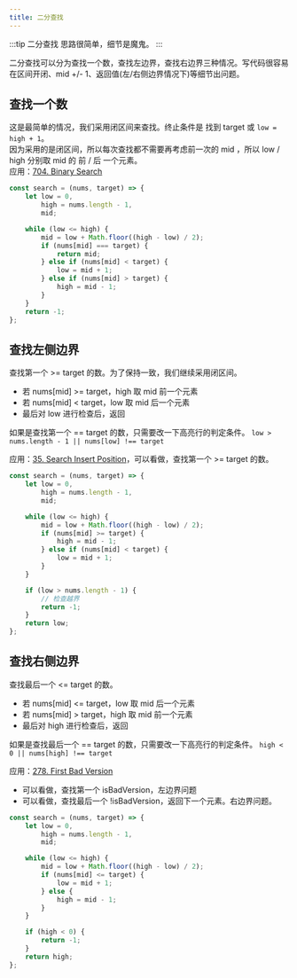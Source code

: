 ```yaml
---
title: 二分查找
---
```


:::tip 二分查找
思路很简单，细节是魔鬼。
:::

二分查找可以分为查找一个数，查找左边界，查找右边界三种情况。写代码很容易在区间开闭、mid +/- 1、返回值(左/右侧边界情况下)等细节出问题。

## 查找一个数

这是最简单的情况，我们采用闭区间来查找。终止条件是 找到 target 或 `low = high + 1`。  
因为采用的是闭区间，所以每次查找都不需要再考虑前一次的 mid ，所以 low / high 分别取 mid 的 前 / 后 一个元素。  
应用：[704. Binary Search](https://leetcode.com/problems/binary-search/)

```javascript
const search = (nums, target) => {
    let low = 0,
        high = nums.length - 1,
        mid;

    while (low <= high) {
        mid = low + Math.floor((high - low) / 2);
        if (nums[mid] === target) {
            return mid;
        } else if (nums[mid] < target) {
            low = mid + 1;
        } else if (nums[mid] > target) {
            high = mid - 1;
        }
    }
    return -1;
};
```

## 查找左侧边界

查找第一个 >= target 的数。为了保持一致，我们继续采用闭区间。

-   若 nums[mid] >= target，high 取 mid 前一个元素
-   若 nums[mid] < target，low 取 mid 后一个元素
-   最后对 low 进行检查后，返回

如果是查找第一个 == target 的数，只需要改一下高亮行的判定条件。
`low > nums.length - 1 || nums[low] !== target`

应用：[35. Search Insert Position](https://leetcode.com/problems/search-insert-position/)，可以看做，查找第一个 >= target 的数。

```javascript {15}
const search = (nums, target) => {
    let low = 0,
        high = nums.length - 1,
        mid;

    while (low <= high) {
        mid = low + Math.floor((high - low) / 2);
        if (nums[mid] >= target) {
            high = mid - 1;
        } else if (nums[mid] < target) {
            low = mid + 1;
        }
    }

    if (low > nums.length - 1) {
        // 检查越界
        return -1;
    }
    return low;
};
```

## 查找右侧边界

查找最后一个 &lt;= target 的数。

-   若 nums[mid] &lt;= target，low 取 mid 后一个元素
-   若 nums[mid] > target，high 取 mid 前一个元素
-   最后对 high 进行检查后，返回

如果是查找最后一个 == target 的数，只需要改一下高亮行的判定条件。
`high < 0 || nums[high] !== target`

应用：[278. First Bad Version](https://leetcode.com/problems/first-bad-version/)

-   可以看做，查找第一个 isBadVersion，左边界问题
-   可以看做，查找最后一个 !isBadVersion，返回下一个元素。右边界问题。

```javascript {15}
const search = (nums, target) => {
    let low = 0,
        high = nums.length - 1,
        mid;

    while (low <= high) {
        mid = low + Math.floor((high - low) / 2);
        if (nums[mid] <= target) {
            low = mid + 1;
        } else {
            high = mid - 1;
        }
    }

    if (high < 0) {
        return -1;
    }
    return high;
};
```
